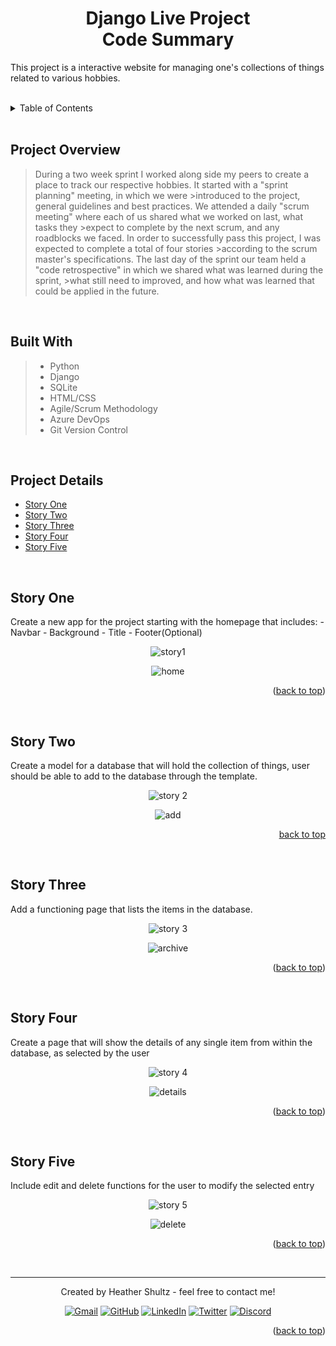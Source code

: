 <a name="readme-top"></a>

<h1 align="center">Django Live Project</br>Code Summary</h1>


This project is a interactive website for managing one's collections of things related to various hobbies.

<br/>

<details>
  <summary>Table of Contents</summary>
  <ul>
    <li>
      <a href="#project-overview">Project Overview</a>
      <ul>
        <li><a href="#built-with">Built With</a></li>
      </ul>
    </li>
    <li>
      <a href="#project-details">Project Details</a>
      <ul>
        <li><a href="#story-one">Story One</a></li>
	<li><a href="#story-two">Story Two</a></li>
	<li><a href="#story-three">Story Three</a></li>
        <li><a href="#story-four">Story Four</a></li>
        <li><a href="#story-five">Story Five</a></li>
      </ul>
    </li>
  </ol>
</details>

<br/>

## Project Overview

>During a two week sprint I worked along side my peers to create a place to track our respective hobbies. It started with a "sprint planning" meeting, in which we were >introduced to the project, general guidelines and best practices. We attended a daily "scrum meeting" where each of us shared what we worked on last, what tasks they >expect to complete by the next scrum, and any roadblocks we faced. In order to  successfully pass this project, I was expected to complete a total of four stories >according to the scrum master's specifications. The last day of the sprint our team held a "code retrospective" in which we shared what was learned during the sprint, >what still need to improved, and how what was learned that could be applied in the future.

<br/>

## Built With

> - Python
> - Django  
> - SQLite
> - HTML/CSS
> - Agile/Scrum Methodology
> - Azure DevOps
> - Git Version Control

<br/>

## Project Details

- [Story One](#story-one)
- [Story Two](#story-two)
- [Story Three](#story-three)
- [Story Four](#story-four)
- [Story Five](#story-five)

<br/>

## Story One
Create a new app for the project starting with the homepage that includes:
	- Navbar
	- Background
	- Title
	- Footer(Optional)

<p align="center"><img align="center" src="images/story1.PNG" alt="story1"></p>

<p align="center"><img align="center" src="images/home.PNG" alt="home"></p>

<p align="right">(<a href="#readme-top">back to top</a>)</p>

<br/>

## Story Two
Create a model for a database that will hold the collection of things, user should be able to add to the database through the template. 

<p align="center"><img align="center" src="images/story2.PNG" alt="story 2"></p>

<p align="center"><img align="center" src="images/add.PNG" alt="add"></p>

<p align="right"><a href="#readme-top">back to top</a></p>

<br/>

## Story Three
Add a functioning page that lists the items in the database.

<p align="center"><img align="center" src="images/story3.PNG" alt="story 3"></p>

<p align="center"><img align="center" src="images/archive.PNG" alt="archive"></p>

<p align="right">(<a href="#readme-top">back to top</a>)</p>

<br/>

## Story Four
Create a page that will show the details of any single item from within the database, as selected by the user

<p align="center"><img align="center" src="images/story4.jpg" alt="story 4"></p>

<p align="center"><img align="center" src="images/detail.PNG" alt="details"></p>

<p align="right">(<a href="#readme-top">back to top</a>)</p>

<br/>

## Story Five
Include edit and delete functions for the user to modify the selected entry

<p align="center"><img align="center" src="images/story5.PNG" alt="story 5"></p>

<p align="center"><img align="center" src="images/delete.PNG" alt="delete"></p>

<p align="right">(<a href="#readme-top">back to top</a>)</p>

<br/>


* * *


<p align="center"> Created by Heather Shultz - feel free to contact me!</p>

<p align="center">
<a href="mailto:theheatherloop@gmail.com"><img img src="https://img.shields.io/badge/gmail-%23EA4335.svg?style=plastic&logo=gmail&logoColor=white" alt="Gmail"/></a>
<a href="https://github.com/theheatherloop"><img src="https://img.shields.io/badge/github-%23181717.svg?style=plastic&logo=github&logoColor=white" alt="GitHub"/></a>
<a href="https://www.linkedin.com/in/theheatherloop/"><img src="https://img.shields.io/badge/linkedin-%230A66C2.svg?style=plastic&logo=linkedin&logoColor=white" alt="LinkedIn"/></a>
<a href="https://twitter.com/theheatherloop"><img src="https://img.shields.io/badge/twitter-%231DA1F2.svg?style=plastic&logo=twitter&logoColor=white" alt="Twitter"/></a>
<a href="https://www.discord.com/users/theheatherloop#1568"><img src="https://img.shields.io/badge/Discord-5865F2?style=plastic&logo=discord&logoColor=white"alt="Discord"/></a>
</p>

<p align="right">(<a href="#readme-top">back to top</a>)</p>
